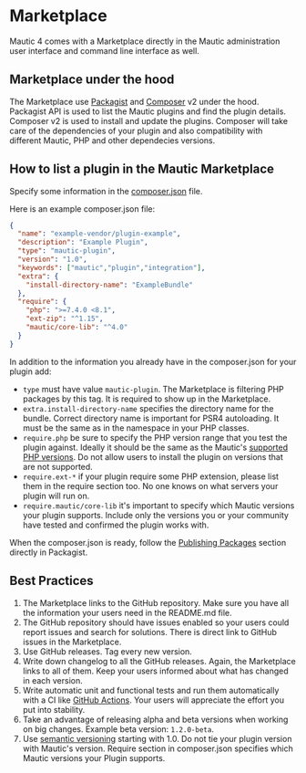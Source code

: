 # Marketplace

Mautic 4 comes with a Marketplace directly in the Mautic administration user interface and command line interface as well.

## Marketplace under the hood

The Marketplace use [Packagist](https://packagist.org) and [Composer](https://getcomposer.org) v2 under the hood. Packagist API is used to list the Mautic plugins and find the plugin details. Composer v2 is used to install and update the plugins. Composer will take care of the dependencies of your plugin and also compatibility with different Mautic, PHP and other dependecies versions.

## How to list a plugin in the Mautic Marketplace

Specify some information in the [composer.json](https://getcomposer.org/doc/04-schema.md) file.

Here is an example composer.json file:
```json
{
  "name": "example-vendor/plugin-example",
  "description": "Example Plugin",
  "type": "mautic-plugin",
  "version": "1.0",
  "keywords": ["mautic","plugin","integration"],
  "extra": {
    "install-directory-name": "ExampleBundle"
  },
  "require": {
    "php": ">=7.4.0 <8.1",
    "ext-zip": "^1.15",
    "mautic/core-lib": "^4.0"
  }
}
```

In addition to the information you already have in the composer.json for your plugin add:
- `type` must have value `mautic-plugin`. The Marketplace is filtering PHP packages by this tag. It is required to show up in the Marketplace.
- `extra.install-directory-name` specifies the directory name for the bundle. Correct directory name is important for PSR4 autoloading. It must be the same as in the namespace in your PHP classes.
- `require.php` be sure to specify the PHP version range that you test the plugin against. Ideally it should be the same as the Mautic's [supported PHP versions](https://www.mautic.org/download/requirements). Do not allow users to install the plugin on versions that are not supported.
- `require.ext-*` if your plugin require some PHP extension, please list them in the require section too. No one knows on what servers your plugin will run on.
- `require.mautic/core-lib` it's important to specify which Mautic versions your plugin supports. Include only the versions you or your community have tested and confirmed the plugin works with.

When the composer.json is ready, follow the [Publishing Packages](https://packagist.org) section directly in Packagist.

## Best Practices

1. The Marketplace links to the GitHub repository. Make sure you have all the information your users need in the README.md file.
2. The GitHub repository should have issues enabled so your users could report issues and search for solutions. There is direct link to GitHub issues in the Marketplace.
3. Use GitHub releases. Tag every new version.
4. Write down changelog to all the GitHub releases. Again, the Marketplace links to all of them. Keep your users informed about what has changed in each version.
5. Write automatic unit and functional tests and run them automatically with a CI like [GitHub Actions](https://github.com/features/actions). Your users will appreciate the effort you put into stability.
6. Take an advantage of releasing alpha and beta versions when working on big changes. Example beta version: `1.2.0-beta`.
7. Use [semantic versioning](https://semver.org) starting with 1.0. Do not tie your plugin version with Mautic's version. Require section in composer.json specifies which Mautic versions your Plugin supports.
